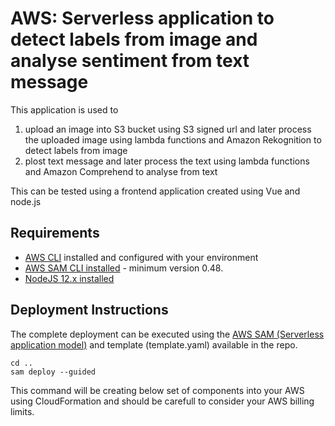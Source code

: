 # AWS: Serverless application to detect labels from image and analyse sentiment from text message  

This application is used to
1. upload an image into S3 bucket using S3 signed url and later process the uploaded image using lambda functions and Amazon Rekognition to detect labels from image
2. plost text message and later process the text using lambda functions and Amazon Comprehend to analyse from text

This can be tested using a frontend application created using Vue and node.js


## Requirements

* [AWS CLI](https://aws.amazon.com/cli/) installed and configured with your environment
* [AWS SAM CLI installed](https://docs.aws.amazon.com/serverless-application-model/latest/developerguide/serverless-sam-cli-install.html) - minimum version 0.48.
* [NodeJS 12.x installed](https://nodejs.org/en/download/)

## Deployment Instructions

The complete deployment can be executed using the [AWS SAM (Serverless application model)](https://aws.amazon.com/serverless/sam/) and template (template.yaml) available in the repo.

```
cd .. 
sam deploy --guided
```
This command will be creating below set of components into your AWS using CloudFormation and should be carefull to consider your AWS billing limits.
```
